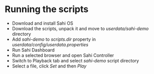 # Running the scripts

- Download and install Sahi OS
- Download the scripts, unpack it and move to *userdata/sahi-demo* directory
- Add *sahi-demo* to *scripts.dir* property in *userdata/config/userdata.properties*
- Run Sahi Dashboard
- Run a selected browser and open Sahi Controller
- Switch to Playback tab and select *sahi-demo* script directory
- Select a file, click *Set* and then *Play*